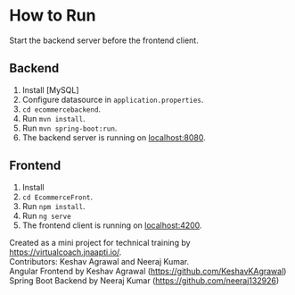# How to  Run

Start the backend server before the frontend client.  

## Backend

  1. Install [MySQL] 
  2. Configure datasource in `application.properties`.
  3. `cd ecommercebackend`.
  4. Run `mvn install`.
  5. Run `mvn spring-boot:run`.
  6. The backend server is running on [localhost:8080]().

## Frontend
  1. Install
  2. `cd EcommerceFront`.
  3. Run `npm install`.
  4. Run `ng serve`
  5. The frontend client is running on [localhost:4200]().


Created as a mini project for technical training by https://virtualcoach.jnaapti.io/.  
Contributors: Keshav Agrawal and Neeraj Kumar.  
Angular Frontend by Keshav Agrawal (https://github.com/KeshavKAgrawal)  
Spring Boot Backend by Neeraj Kumar (https://github.com/neeraj132926)  
